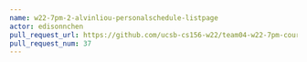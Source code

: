 ```yaml
---
name: w22-7pm-2-alvinliou-personalschedule-listpage
actor: edisonnchen
pull_request_url: https://github.com/ucsb-cs156-w22/team04-w22-7pm-courses/pull/37
pull_request_num: 37
---
```


